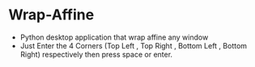 # Wrap-Affine
- Python desktop application that wrap affine any window
- Just Enter the 4 Corners (Top Left , Top Right , Bottom Left , Bottom Right) respectively then press space or enter.
